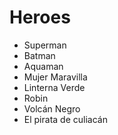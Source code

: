 # Heroes

* Superman
* Batman
* Aquaman
* Mujer Maravilla
* Linterna Verde
* Robin
* Volcán Negro
* El pirata de culiacán
